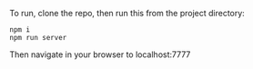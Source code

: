 To run, clone the repo, then run this from the project directory:

```
npm i
npm run server
```

Then navigate in your browser to localhost:7777
